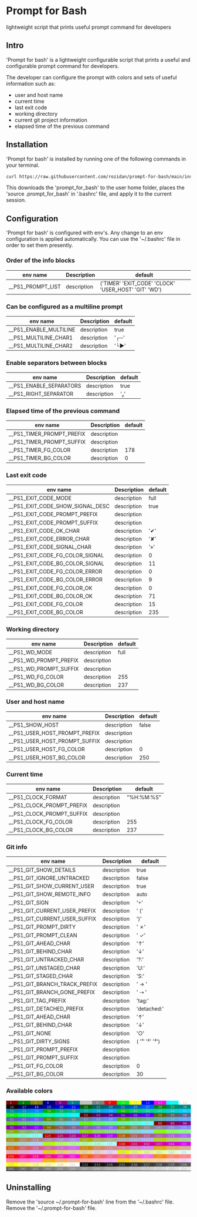 # Prompt for Bash

lightweight script that prints useful prompt command for developers

## Intro

'Prompt for bash' is a lightweight configurable script that prints a useful and configurable prompt command for
developers.

The developer can configure the prompt with colors and sets of useful information such as:

* user and host name
* current time
* last exit code
* working directory
* current git project information
* elapsed time of the previous command

## Installation

'Prompt for bash' is installed by running one of the following commands in your terminal.

```bash
curl https://raw.githubusercontent.com/rozidan/prompt-for-bash/main/install.sh | bash
```

This downloads the 'prompt_for_bash' to the user home folder,
places the 'source .prompt_for_bash' in '.bashrc' file, and
apply it to the current session.

## Configuration

'Prompt for bash' is configured with env's.
Any change to an env configuration is applied automatically.
You can use the '~/.bashrc' file in order to set them presently.

### Order of the info blocks

| env name          | Description | default                                              |
|-------------------|-------------|------------------------------------------------------|
| __PS1_PROMPT_LIST | description | ('TIMER' 'EXIT_CODE' 'CLOCK' 'USER_HOST' 'GIT' 'WD') |

### Can be configured as a multiline prompt

| env name               | Description | default |
|------------------------|-------------|---------|
| __PS1_ENABLE_MULTILINE | description | true    |
| __PS1_MULTILINE_CHAR1  | description | '┌─'    |
| __PS1_MULTILINE_CHAR2  | description | '└►'    |

### Enable separators between blocks

| env name                | Description | default |
|-------------------------|-------------|---------|
| __PS1_ENABLE_SEPARATORS | description | true    |
| __PS1_RIGHT_SEPARATOR   | description | ''     |

### Elapsed time of the previous command

| env name                  | Description | default |
|---------------------------|-------------|---------|
| __PS1_TIMER_PROMPT_PREFIX | description |         |
| __PS1_TIMER_PROMPT_SUFFIX | description |         |
| __PS1_TIMER_FG_COLOR      | description | 178     |
| __PS1_TIMER_BG_COLOR      | description | 0       |

### Last exit code

| env name                         | Description | default |
|----------------------------------|-------------|---------|
| __PS1_EXIT_CODE_MODE             | description | full    |
| __PS1_EXIT_CODE_SHOW_SIGNAL_DESC | description | true    |
| __PS1_EXIT_CODE_PROMPT_PREFIX    | description |         |
| __PS1_EXIT_CODE_PROMPT_SUFFIX    | description |         |
| __PS1_EXIT_CODE_OK_CHAR          | description | '✔'     |
| __PS1_EXIT_CODE_ERROR_CHAR       | description | '✘'     |
| __PS1_EXIT_CODE_SIGNAL_CHAR      | description | '»'     |
| __PS1_EXIT_CODE_FG_COLOR_SIGNAL  | description | 0       |
| __PS1_EXIT_CODE_BG_COLOR_SIGNAL  | description | 11      |
| __PS1_EXIT_CODE_FG_COLOR_ERROR   | description | 0       |
| __PS1_EXIT_CODE_BG_COLOR_ERROR   | description | 9       |
| __PS1_EXIT_CODE_FG_COLOR_OK      | description | 0       |
| __PS1_EXIT_CODE_BG_COLOR_OK      | description | 71      |
| __PS1_EXIT_CODE_FG_COLOR         | description | 15      |
| __PS1_EXIT_CODE_BG_COLOR         | description | 235     |

### Working directory

| env name               | Description | default |
|------------------------|-------------|---------|
| __PS1_WD_MODE          | description | full    |
| __PS1_WD_PROMPT_PREFIX | description |         |
| __PS1_WD_PROMPT_SUFFIX | description |         |
| __PS1_WD_FG_COLOR      | description | 255     |
| __PS1_WD_BG_COLOR      | description | 237     |

### User and host name

| env name                      | Description | default |
|-------------------------------|-------------|---------|
| __PS1_SHOW_HOST               | description | false   |
| __PS1_USER_HOST_PROMPT_PREFIX | description |         |
| __PS1_USER_HOST_PROMPT_SUFFIX | description |         |
| __PS1_USER_HOST_FG_COLOR      | description | 0       |
| __PS1_USER_HOST_BG_COLOR      | description | 250     |

### Current time

| env name                  | Description | default    |
|---------------------------|-------------|------------|
| __PS1_CLOCK_FORMAT        | description | "%H:%M:%S" |
| __PS1_CLOCK_PROMPT_PREFIX | description |            |
| __PS1_CLOCK_PROMPT_SUFFIX | description |            |
| __PS1_CLOCK_FG_COLOR      | description | 255        |
| __PS1_CLOCK_BG_COLOR      | description | 237        |

### Git info

| env name                      | Description | default          |
|-------------------------------|-------------|------------------|
| __PS1_GIT_SHOW_DETAILS        | description | true             |
| __PS1_GIT_IGNORE_UNTRACKED    | description | false            |
| __PS1_GIT_SHOW_CURRENT_USER   | description | true             |
| __PS1_GIT_SHOW_REMOTE_INFO    | description | auto             |
| __PS1_GIT_SIGN                | description | ''              |
| __PS1_GIT_CURRENT_USER_PREFIX | description | ' ('             |
| __PS1_GIT_CURRENT_USER_SUFFIX | description | ')'              |
| __PS1_GIT_PROMPT_DIRTY        | description | ' ✗'             |
| __PS1_GIT_PROMPT_CLEAN        | description | ' ✓'             |
| __PS1_GIT_AHEAD_CHAR          | description | '↑'              |
| __PS1_GIT_BEHIND_CHAR         | description | '↓'              |
| __PS1_GIT_UNTRACKED_CHAR      | description | '?:'             |
| __PS1_GIT_UNSTAGED_CHAR       | description | 'U:'             |
| __PS1_GIT_STAGED_CHAR         | description | 'S:'             |
| __PS1_GIT_BRANCH_TRACK_PREFIX | description | ' → '            |
| __PS1_GIT_BRANCH_GONE_PREFIX  | description | ' ⇢ '            |
| __PS1_GIT_TAG_PREFIX          | description | 'tag:'           |
| __PS1_GIT_DETACHED_PREFIX     | description | 'detached:'      |
| __PS1_GIT_AHEAD_CHAR          | description | '↑'              |
| __PS1_GIT_BEHIND_CHAR         | description | '↓'              |
| __PS1_GIT_NONE                | description | '○'              |
| __PS1_GIT_DIRTY_SIGNS         | description | (   '¹' '²' '³') |
| __PS1_GIT_PROMPT_PREFIX       | description |                  |
| __PS1_GIT_PROMPT_SUFFIX       | description |                  |
| __PS1_GIT_FG_COLOR            | description | 0                |
| __PS1_GIT_BG_COLOR            | description | 30               |

### Available colors

![colors.PNG](colors.PNG)

## Uninstalling

Remove the 'source ~/.prompt-for-bash' line from the '~/.bashrc' file.
Remove the '~/.prompt-for-bash' file.
